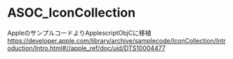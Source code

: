 # ASOC_IconCollection

AppleのサンプルコードよりApplescriptObjCに移植
https://developer.apple.com/library/archive/samplecode/IconCollection/Introduction/Intro.html#//apple_ref/doc/uid/DTS10004477
